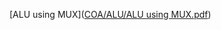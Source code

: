 [ALU using MUX]([COA/ALU/ALU using MUX.pdf](https://github.com/aratrik-banerjee/sem4/blob/6dcb7b9b10dc34196b0e5e5ff62fde7d3a524682/COA/ALU/ALU%20using%20MUX.pdf))
